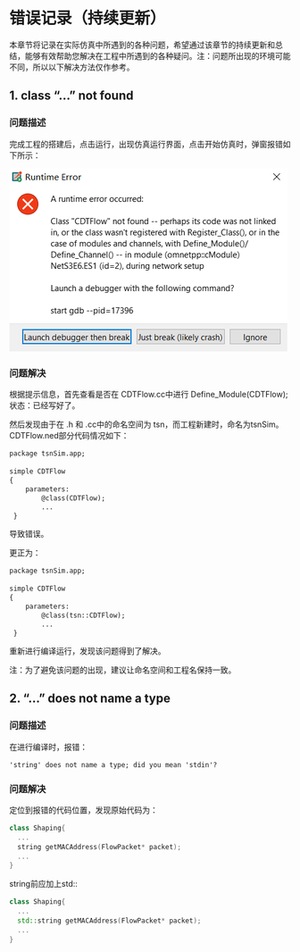 # 错误记录（持续更新）

本章节将记录在实际仿真中所遇到的各种问题，希望通过该章节的持续更新和总结，能够有效帮助您解决在工程中所遇到的各种疑问。注：问题所出现的环境可能不同，所以以下解决方法仅作参考。

## 1. class “...” not found

### 问题描述

完成工程的搭建后，点击运行，出现仿真运行界面，点击开始仿真时，弹窗报错如下所示：

![手册](../img/extend0\classNotFound.PNG)

### 问题解决

根据提示信息，首先查看是否在 CDTFlow.cc中进行 Define_Module(CDTFlow);  状态：已经写好了。

然后发现由于在 .h 和 .cc中的命名空间为 tsn，而工程新建时，命名为tsnSim。CDTFlow.ned部分代码情况如下：

```
package tsnSim.app;

simple CDTFlow
{       
    parameters:
        @class(CDTFlow);
        ...
 }
```

导致错误。

更正为：

```
package tsnSim.app;

simple CDTFlow
{       
    parameters:
        @class(tsn::CDTFlow);
        ...
 }
```

重新进行编译运行，发现该问题得到了解决。

注：为了避免该问题的出现，建议让命名空间和工程名保持一致。

## 2. “...” does not name a type

### 问题描述

在进行编译时，报错：

```
'string' does not name a type; did you mean 'stdin'?	 
```

### 问题解决

定位到报错的代码位置，发现原始代码为：

```c++
class Shaping{
  ...
  string getMACAddress(FlowPacket* packet);
  ...
}
```

string前应加上std::

```c++
class Shaping{
  ...
  std::string getMACAddress(FlowPacket* packet);
  ...
}
```

